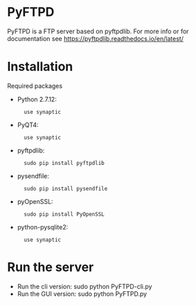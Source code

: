 PyFTPD
=============

PyFTPD is a FTP server based on pyftpdlib.
For more info or for documentation see https://pyftpdlib.readthedocs.io/en/latest/

Installation
==============

Required packages

- Python 2.7.12:
  
        use synaptic
- PyQT4:
  
        use synaptic
- pyftpdlib:
  
        sudo pip install pyftpdlib
- pysendfile:
  
        sudo pip install pysendfile
- pyOpenSSL:
  
        sudo pip install PyOpenSSL
- python-pysqlite2:
  
        use synaptic

Run the server
================

- Run the cli version:
    sudo python PyFTPD-cli.py
- Run the GUI version:
    sudo python PyFTPD.py
